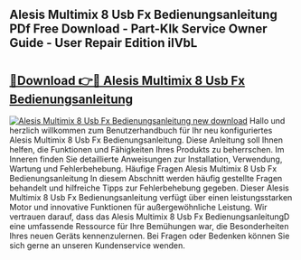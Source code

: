 ## Alesis Multimix 8 Usb Fx Bedienungsanleitung PDf Free Download - Part-KIk Service Owner Guide - User Repair Edition iIVbL

# <h2><a href="http://df3pxt.blite.top/?on=Alesis+Multimix+8+Usb+Fx+Bedienungsanleitung">🔗Download 👉🔴 Alesis Multimix 8 Usb Fx Bedienungsanleitung</a></h2>

[![Alesis Multimix 8 Usb Fx Bedienungsanleitung new download](https://i.imgur.com/lujVjoI.png)](http://df3pxt.blite.top/?on=Alesis+Multimix+8+Usb+Fx+Bedienungsanleitung)
Hallo und herzlich willkommen zum Benutzerhandbuch für Ihr neu konfiguriertes Alesis Multimix 8 Usb Fx Bedienungsanleitung. Diese Anleitung soll Ihnen helfen, die Funktionen und Fähigkeiten Ihres Produkts zu beherrschen. Im Inneren finden Sie detaillierte Anweisungen zur Installation, Verwendung, Wartung und Fehlerbehebung. Häufige Fragen Alesis Multimix 8 Usb Fx Bedienungsanleitung In diesem Abschnitt werden häufig gestellte Fragen behandelt und hilfreiche Tipps zur Fehlerbehebung gegeben. Dieser Alesis Multimix 8 Usb Fx Bedienungsanleitung verfügt über einen leistungsstarken Motor und innovative Funktionen für außergewöhnliche Leistung. Wir vertrauen darauf, dass das Alesis Multimix 8 Usb Fx BedienungsanleitungD eine umfassende Ressource für Ihre Bemühungen war, die Besonderheiten Ihres neuen Geräts kennenzulernen. Bei Fragen oder Bedenken können Sie sich gerne an unseren Kundenservice wenden.
